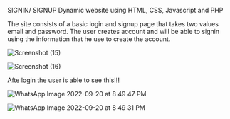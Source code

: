 SIGNIN/ SIGNUP Dynamic website using HTML, CSS, Javascript and PHP


The site consists of a basic login and signup page that takes two values email and password.
The user creates account and will be able to signin using the information that he use to create the account.



![Screenshot (15)](https://user-images.githubusercontent.com/63634963/191297072-81de9b25-00e6-4939-85ac-c2432d724288.png)



![Screenshot (16)](https://user-images.githubusercontent.com/63634963/191297246-3e5edbff-dc31-471f-8fad-a3dc0edfa5d3.png)



Afte login the user is able to see this!!!



![WhatsApp Image 2022-09-20 at 8 49 47 PM](https://user-images.githubusercontent.com/63634963/191298291-f30d4da8-ce53-4d20-9d8e-7d5e16819b98.jpeg)



![WhatsApp Image 2022-09-20 at 8 49 31 PM](https://user-images.githubusercontent.com/63634963/191298301-6fd0216c-7ccf-4d5c-87c7-b2e25da722c6.jpeg)

